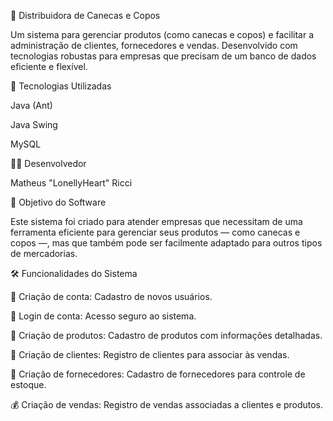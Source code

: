 🏺 Distribuidora de Canecas e Copos



Um sistema para gerenciar produtos (como canecas e copos) e facilitar a administração de clientes, fornecedores e vendas. Desenvolvido com tecnologias robustas para empresas que precisam de um banco de dados eficiente e flexível.

🚀 Tecnologias Utilizadas

Java (Ant)

Java Swing

MySQL

👨‍💻 Desenvolvedor

Matheus "LonellyHeart" Ricci

🎯 Objetivo do Software

Este sistema foi criado para atender empresas que necessitam de uma ferramenta eficiente para gerenciar seus produtos — como canecas e copos —, mas que também pode ser facilmente adaptado para outros tipos de mercadorias.

🛠️ Funcionalidades do Sistema

🔐 Criação de conta: Cadastro de novos usuários.

🔑 Login de conta: Acesso seguro ao sistema.

🛒 Criação de produtos: Cadastro de produtos com informações detalhadas.

👥 Criação de clientes: Registro de clientes para associar às vendas.

🚚 Criação de fornecedores: Cadastro de fornecedores para controle de estoque.

💰 Criação de vendas: Registro de vendas associadas a clientes e produtos.

